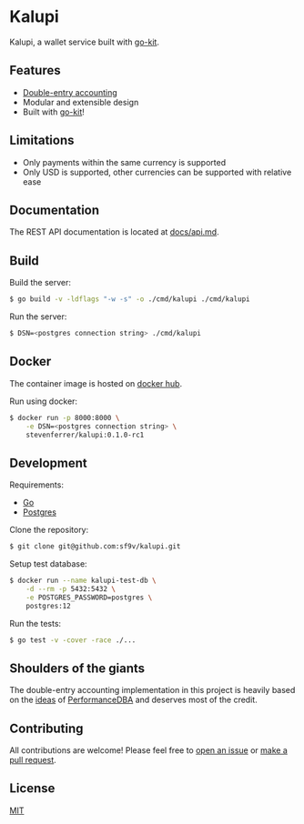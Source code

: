 # Kalupi

Kalupi, a wallet service built with [go-kit](https://github.com/go-kit/kit).

## Features

- [Double-entry accounting](https://en.wikipedia.org/wiki/Double-entry_bookkeeping)
- Modular and extensible design
- Built with [go-kit](https://github.com/go-kit/kit)!

## Limitations

- Only payments within the same currency is supported
- Only USD is supported, other currencies can be supported with relative ease

## Documentation

The REST API documentation is located at [docs/api.md](/docs/api.md).

## Build

Build the server:

```sh
$ go build -v -ldflags "-w -s" -o ./cmd/kalupi ./cmd/kalupi
```

Run the server:

```sh
$ DSN=<postgres connection string> ./cmd/kalupi
```

## Docker

The container image is hosted on [docker hub](https://hub.docker.com/repository/docker/stevenferrer/kalupi).

Run using docker:
```sh
$ docker run -p 8000:8000 \
	-e DSN=<postgres connection string> \
	stevenferrer/kalupi:0.1.0-rc1
```

## Development

Requirements:
- [Go](https://golang.org/)
- [Postgres](http://postgresql.org/)

Clone the repository:

```sh
$ git clone git@github.com:sf9v/kalupi.git
```

Setup test database:

```sh
$ docker run --name kalupi-test-db \
	-d --rm -p 5432:5432 \
	-e POSTGRES_PASSWORD=postgres \
	postgres:12
```

Run the tests:

```sh
$ go test -v -cover -race ./...
```

## Shoulders of the giants

The double-entry accounting implementation in this project is heavily based on the [ideas](https://stackoverflow.com/questions/59432964/relational-data-model-for-double-entry-accounting) of [PerformanceDBA](https://stackoverflow.com/users/484814/performancedba) and deserves most of the credit.

## Contributing

All contributions are welcome! Please feel free to [open an issue](https://github.com/sf9v/kalupi/issues/new) or [make a pull request](https://github.com/sf9v/kalupi/pulls).

## License

[MIT](LICENSE)